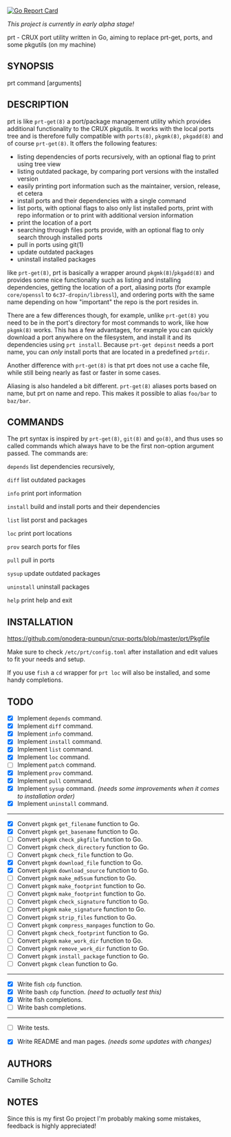 [![Go Report Card](https://goreportcard.com/badge/github.com/onodera-punpun/prt)](https://goreportcard.com/report/github.com/onodera-punpun/prt)

*This project is currently in early alpha stage!*

prt - CRUX port utility written in Go, aiming to replace prt-get, ports, and some pkgutils (on my machine)


## SYNOPSIS

prt command [arguments]


## DESCRIPTION

prt is like `prt-get(8)` a port/package management utility which provides additional functionality to the CRUX pkgutils. It works with the local ports tree and is therefore fully compatible with `ports(8)`, `pkgmk(8)`, `pkgadd(8)` and of course `prt-get(8)`. It offers the following features:

* listing dependencies of ports recursively, with an optional flag to print using tree view
* listing outdated package, by comparing port versions with the installed version
* easily printing port information such as the maintainer, version, release, et cetera
* install ports and their dependencies with a single command
* list ports, with optional flags to also only list installed ports, print with repo information or to print with additional version information
* print the location of a port
* searching through files ports provide, with an optional flag to only search through installed ports
* pull in ports using git(1)
* update outdated packages
* uninstall installed packages

like `prt-get(8)`, prt is basically a wrapper around `pkgmk(8)`/`pkgadd(8)` and provides some nice functionality such as listing and installing dependencies, getting the location of a port, aliasing ports (for example `core/openssl` to `6c37-dropin/libressl`), and ordering ports with the same name depending on how "important" the repo is the port resides in.

There are a few differences though, for example, unlike `prt-get(8)` you need to  be in the port's directory for most commands to work, like how `pkgmk(8)` works. This has a few advantages, for example you can quickly download a port
anywhere on the filesystem, and install it and its dependencies using `prt install`. Because `prt-get depinst` needs a port name, you can *only* install ports that are located in a predefined `prtdir`.

Another difference with `prt-get(8)` is that prt does not use a cache file, while still being nearly as fast or faster in some cases.

Aliasing is also handeled a bit different. `prt-get(8)` aliases ports based on name, but prt on name and repo. This makes it possible to alias `foo/bar` to `baz/bar`.


## COMMANDS

The prt syntax is inspired by `prt-get(8)`, `git(8)` and `go(8)`, and thus uses so called commands which always have to be the first non-option argument passed. The commands are:

`depends`   list dependencies recursively,

`diff`      list outdated packages

`info`      print port information

`install`   build and install ports and their dependencies

`list`      list porst and packages

`loc`       print port locations

`prov`      search ports for files

`pull`      pull in ports

`sysup`     update outdated packages

`uninstall` uninstall packages

`help`      print help and exit


## INSTALLATION

https://github.com/onodera-punpun/crux-ports/blob/master/prt/Pkgfile

Make sure to check `/etc/prt/config.toml` after installation and edit values to fit your needs and setup.

If you use `fish` a `cd` wrapper for `prt loc` will also be installed, and some handy completions.


## TODO

- [x] Implement `depends` command.
- [x] Implement `diff` command.
- [x] Implement `info` command.
- [x] Implement `install` command.
- [x] Implement `list` command.
- [x] Implement `loc` command.
- [ ] Implement `patch` command.
- [x] Implement `prov` command.
- [x] Implement `pull` command.
- [x] Implement `sysup` command. *(needs some improvements when it comes to installation order)*
- [x] Implement `uninstall` command.

---

- [x] Convert `pkgmk` `get_filename` function to Go.
- [x] Convert `pkgmk` `get_basename` function to Go.
- [ ] Convert `pkgmk` `check_pkgfile` function to Go.
- [ ] Convert `pkgmk` `check_directory` function to Go.
- [ ] Convert `pkgmk` `check_file` function to Go.
- [x] Convert `pkgmk` `download_file` function to Go.
- [x] Convert `pkgmk` `download_source` function to Go.
- [ ] Convert `pkgmk` `make_md5sum` function to Go.
- [ ] Convert `pkgmk` `make_footprint` function to Go.
- [ ] Convert `pkgmk` `make_footprint` function to Go.
- [ ] Convert `pkgmk` `check_signature` function to Go.
- [ ] Convert `pkgmk` `make_signature` function to Go.
- [ ] Convert `pkgmk` `strip_files` function to Go.
- [ ] Convert `pkgmk` `compress_manpages` function to Go.
- [ ] Convert `pkgmk` `check_footprint` function to Go.
- [ ] Convert `pkgmk` `make_work_dir` function to Go.
- [ ] Convert `pkgmk` `remove_work_dir` function to Go.
- [ ] Convert `pkgmk` `install_package` function to Go.
- [ ] Convert `pkgmk` `clean` function to Go.

---

- [x] Write fish `cdp` function.
- [x] Write bash `cdp` function. *(need to actually test this)*
- [x] Write fish completions.
- [ ] Write bash completions.

---

- [ ] Write tests.
- [x] Write README and man pages. *(needs some updates with changes)*


## AUTHORS

Camille Scholtz


## NOTES

Since this is my first Go project I'm probably making some mistakes, feedback is highly appreciated!
